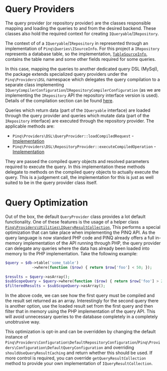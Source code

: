 Query Providers
===============

The query provider (or repository provider) are the classes responsible
mapping and loading the queries to and from the desired backend. These
classes also hold the required context for creating `IQueryable`/`IRepository`.

The context of of a `IQueryable`/`IRepository` in represented through an
implementation of `Pinq\Queries\ISourceInfo`. For this project a `IRepository`
represents a database table, so the implementation, [`TableSourceInfo`](TableSourceInfo.php),
contains the table name and some other fields required for some queries.

In this case, mapping the queries to another dedicated query DSL (MySql), the
package extends specialized query providers under the `Pinq\Providers\DSL` namespace
which delegates the query compilation to a separate class implementing
`IQueryCompilerConfiguration`/`IRepositoryCompilerConfiguration` (as we are implementing
the `IRepository` API the repository interface version is used). Details
of the compilation section can be found [here][1].

Queries which return data (part of the `IQueryable` interface) are loaded through
the query provider and queries which mutate data (part of the `IRepository` interface)
are executed through the repository provider. The applicable methods are:

 - `Pinq\Providers\DSL\QueryProvider::loadCompiledRequest` - [Implementation](TableQueryProvider.php)
 - `Pinq\Providers\DSL\RepositoryProvider::executeCompiledOperation` - [Implementation](TableRepositoryProvider.php)

They are passed the compiled query objects and resolved parameters required to
execute the query. In this implementation these methods delegate to methods on
the compiled query objects to actually execute the query. This is a judgement
call, the implementation for this is just as well suited to be in the query provider
class itself.

Query Optimization
==================

Out of the box, the default `QueryProvider` class provides a lot default functionality.
One of these features is the usage of a helper class [`Pinq\Providers\Utilities\IQueryResultCollection`][2],
This performs a special optimization that can take place when implementing the PINQ API.
As the query language is now standard PHP code and PINQ already offers a full in-memory
implementation of the API running through PHP, the query provider can delegate any queries
where the data has already been loaded into memory to the PHP implementation. Take the following
example:

```php
$query = $db->table('some_table')
            ->where(function ($row) { return $row['foo'] < 50; });
            
$results = $query->asArray();
$subScopeQuery = $query->where(function ($row) { return $row['foo'] > 20; });
$filteredResults = $subScopeQuery->asArray();
```

In the above code, we can see how the first query must be compiled and the result set returned
as an array. Interestingly for the second query there is another option, use the loaded result set
from the first query and then filter that in memory using the PHP implementation of the query API. 
This will avoid unnecessary queries to the database completely in a completely unobtrusive way.

This optimization is opt-in and can be overridden by changing the default instance of
`Pinq\Providers\Configuration\DefaultRepositoryConfiguration`/`Pinq\Providers\Configuration\DefaultQueryConfiguration`
and overriding `shouldUseQueryResultCaching` and return whether this should be used.
If more control is required, you can override `getQueryResultCollection` method to provide
your own implementation of `IQueryResultCollection`.

[1]: ../Compilation/README.md
[2]: https://github.com/TimeToogo/Pinq/blob/master/Source/Providers/Utilities/IQueryResultCollection.php
